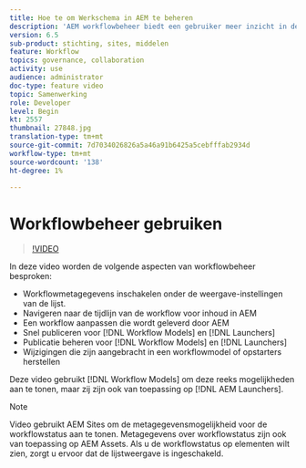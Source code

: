 ```yaml
---
title: Hoe te om Werkschema in AEM te beheren
description: 'AEM workflowbeheer biedt een gebruiker meer inzicht in de inhoud onder de workflow en maakt een eenvoudiger beheer van workflowmodeldefinities mogelijk. '
version: 6.5
sub-product: stichting, sites, middelen
feature: Workflow
topics: governance, collaboration
activity: use
audience: administrator
doc-type: feature video
topic: Samenwerking
role: Developer
level: Begin
kt: 2557
thumbnail: 27848.jpg
translation-type: tm+mt
source-git-commit: 7d7034026826a5a46a91b6425a5cebfffab2934d
workflow-type: tm+mt
source-wordcount: '138'
ht-degree: 1%

---
```



# Workflowbeheer gebruiken

>[!VIDEO](https://video.tv.adobe.com/v/27848/?quality=12&learn=on)

In deze video worden de volgende aspecten van workflowbeheer besproken:

+ Workflowmetagegevens inschakelen onder de weergave-instellingen van de lijst.
+ Navigeren naar de tijdlijn van de workflow voor inhoud in AEM
+ Een workflow aanpassen die wordt geleverd door AEM
+ Snel publiceren voor [!DNL Workflow Models] en [!DNL Launchers]
+ Publicatie beheren voor [!DNL Workflow Models] en [!DNL Launchers]
+ Wijzigingen die zijn aangebracht in een workflowmodel of opstarters herstellen

Deze video gebruikt [!DNL Workflow Models] om deze reeks mogelijkheden aan te tonen, maar zij zijn ook van toepassing op [!DNL AEM Launchers].


>[!NOTE]
>
> Video gebruikt AEM Sites om de metagegevensmogelijkheid voor de workflowstatus aan te tonen. Metagegevens over workflowstatus zijn ook van toepassing op AEM Assets. Als u de workflowstatus op elementen wilt zien, zorgt u ervoor dat de lijstweergave is ingeschakeld.
